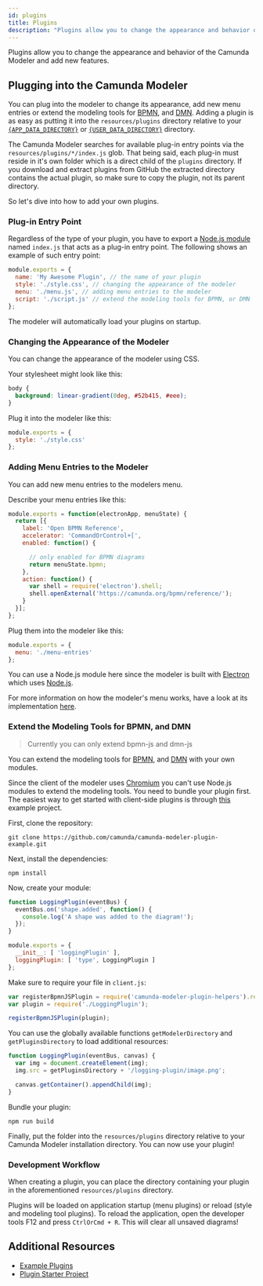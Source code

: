 ```yaml
---
id: plugins
title: Plugins
description: "Plugins allow you to change the appearance and behavior of the desktop modeler and add new features."
---
```


Plugins allow you to change the appearance and behavior of the Camunda Modeler and add new features.

## Plugging into the Camunda Modeler

You can plug into the modeler to change its appearance, add new menu entries or extend the modeling tools for [BPMN](https://github.com/bpmn-io/bpmn-js), and [DMN](https://github.com/bpmn-io/dmn-js). Adding a plugin is as easy as putting it into the `resources/plugins` directory relative to your [`{APP_DATA_DIRECTORY}`](../search-paths#app-data-directory) or [`{USER_DATA_DIRECTORY}`](../search-paths#user-data-directory) directory.

The Camunda Modeler searches for available plug-in entry points via the `resources/plugins/*/index.js` glob. That being said, each plug-in must reside in it's own folder which is a direct child of the `plugins` directory. If you download and extract plugins from GitHub the extracted directory contains the actual plugin, so make sure to copy the plugin, not its parent directory.

So let's dive into how to add your own plugins.

### Plug-in Entry Point

Regardless of the type of your plugin, you have to export a [Node.js module](https://nodejs.org/api/modules.html) named `index.js` that acts as a plug-in entry point. The following shows an example of such entry point:

```javascript
module.exports = {
  name: 'My Awesome Plugin', // the name of your plugin
  style: './style.css', // changing the appearance of the modeler
  menu: './menu.js', // adding menu entries to the modeler
  script: './script.js' // extend the modeling tools for BPMN, or DMN
};
```
The modeler will automatically load your plugins on startup.

### Changing the Appearance of the Modeler

You can change the appearance of the modeler using CSS.

Your stylesheet might look like this:

```css
body {
  background: linear-gradient(0deg, #52b415, #eee);
}
```

Plug it into the modeler like this:

```javascript
module.exports = {
  style: './style.css'
};
```

### Adding Menu Entries to the Modeler

You can add new menu entries to the modelers menu.

Describe your menu entries like this:

```javascript
module.exports = function(electronApp, menuState) {
  return [{
    label: 'Open BPMN Reference',
    accelerator: 'CommandOrControl+[',
    enabled: function() {

      // only enabled for BPMN diagrams
      return menuState.bpmn;
    },
    action: function() {
      var shell = require('electron').shell;
      shell.openExternal('https://camunda.org/bpmn/reference/');
    }
  }];
};
```

Plug them into the modeler like this:

```javascript
module.exports = {
  menu: './menu-entries'
};
```

You can use a Node.js module here since the modeler is built with [Electron](https://electron.atom.io/) which uses [Node.js](https://nodejs.org/en/).

For more information on how the modeler's menu works, have a look at its implementation [here](https://github.com/camunda/camunda-modeler/blob/master/app/lib/menu/menu-builder.js).

### Extend the Modeling Tools for BPMN, and DMN

> Currently you can only extend bpmn-js and dmn-js

You can extend the modeling tools for [BPMN](https://github.com/bpmn-io/bpmn-js), and [DMN](https://github.com/bpmn-io/dmn-js) with your own modules.

Since the client of the modeler uses [Chromium](https://www.chromium.org/Home) you can't use Node.js modules to extend the modeling tools. You need to bundle your plugin first. The easiest way to get started with client-side plugins is through [this](https://github.com/camunda/camunda-modeler-plugin-example) example project.

First, clone the repository:

```
git clone https://github.com/camunda/camunda-modeler-plugin-example.git
```

Next, install the dependencies:

```
npm install
```

Now, create your module:

```javascript
function LoggingPlugin(eventBus) {
  eventBus.on('shape.added', function() {
    console.log('A shape was added to the diagram!');
  });
}

module.exports = {
  __init__: [ 'loggingPlugin' ],
  loggingPlugin: [ 'type', LoggingPlugin ]
};
```

Make sure to require your file in `client.js`:

```javascript
var registerBpmnJSPlugin = require('camunda-modeler-plugin-helpers').registerBpmnJSPlugin;
var plugin = require('./LoggingPlugin');

registerBpmnJSPlugin(plugin);
```

You can use the globally available functions `getModelerDirectory` and `getPluginsDirectory` to load additional resources:

```javascript
function LoggingPlugin(eventBus, canvas) {
  var img = document.createElement(img);
  img.src = getPluginsDirectory + '/logging-plugin/image.png';

  canvas.getContainer().appendChild(img);
}
```

Bundle your plugin:

```
npm run build
```

Finally, put the folder into the `resources/plugins` directory relative to your Camunda Modeler installation directory. You can now use your plugin!

### Development Workflow

When creating a plugin, you can place the directory containing your plugin in the aforementioned `resources/plugins` directory.

Plugins will be loaded on application startup (menu plugins) or reload (style and modeling tool plugins). To reload the application, open the developer tools F12 and press `CtrlOrCmd + R`. This will clear all unsaved diagrams!

## Additional Resources

* [Example Plugins](https://github.com/camunda/camunda-modeler-plugins)
* [Plugin Starter Project](https://github.com/camunda/camunda-modeler-plugin-example)
